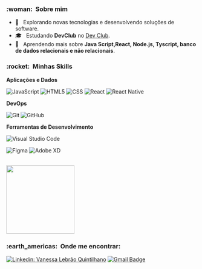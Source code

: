 <h3> :woman: &nbsp;Sobre mim </h3>

- 🤔 &nbsp; Explorando novas tecnologias e desenvolvendo soluções de software.
- 🎓 &nbsp; Estudando **DevClub** no <a href="https://rodolfomori.com.br/">Dev Club</a>.
- 🌱 &nbsp; Aprendendo mais sobre **Java Script,React, Node.js, Tyscript, banco de dados relacionais e não relacionais**.

<h3> :rocket: &nbsp;Minhas Skills </h3>

**Aplicações e Dados**

![JavaScript](https://img.shields.io/badge/-JavaScript-333333?style=flat&logo=javascript)
![HTML5](https://img.shields.io/badge/-HTML5-333333?style=flat&logo=HTML5)
![CSS](https://img.shields.io/badge/-CSS-333333?style=flat&logo=CSS3&logoColor=1572B6)
![React](https://img.shields.io/badge/-React-333333?style=flat&logo=react)
![React Native](https://img.shields.io/badge/-React%20Native-333333?style=flat&logo=react)

**DevOps**

![Git](https://img.shields.io/badge/-Git-333333?style=flat&logo=git)
![GitHub](https://img.shields.io/badge/-GitHub-333333?style=flat&logo=github)

**Ferramentas de Desenvolvimento**

![Visual Studio Code](https://img.shields.io/badge/-Visual%20Studio%20Code-333333?style=flat&logo=visual-studio-code&logoColor=007ACC)

![Figma](https://img.shields.io/badge/-Figma-333333?style=flat&logo=figma&logoColor=007ACC)
![Adobe XD](https://img.shields.io/badge/-Adobe%20XD-333333?style=flat&logo=adobe-xd&logoColor=007ACC)

<br/>

<a href="https://github.com/Vanlebrao">
  <img height="180em" src="https://github-readme-stats.vercel.app/api?username=Vanlebrao&theme=dracula&show_icons=true" />
</a>

<br/>

<h3> :earth_americas: &nbsp;Onde me encontrar: </h3>

[![Linkedin: Vanessa Lebrão Quintilhano](https://img.shields.io/badge/-Vanessa-blue?style=flat-square&logo=Linkedin&logoColor=white&link=LINK-DO-SEU-LINKEDIN)](https://www.linkedin.com/in/vanessa-lebr%C3%A3o-quintilhano-aa0a4638/)
[![Gmail Badge](https://img.shields.io/badge/-vanlebrao@gmail.com-006bed?style=flat-square&logo=Gmail&logoColor=white&link=mailto:SEU-EMAIL)](mailto:vanlebrao)


